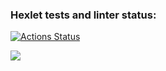 ### Hexlet tests and linter status:
[![Actions Status](https://github.com/Barlog7/java-project-61/actions/workflows/hexlet-check.yml/badge.svg)](https://github.com/Barlog7/java-project-61/actions)

<a href="https://codeclimate.com/github/Barlog7/java-project-61/maintainability"><img src="https://api.codeclimate.com/v1/badges/cc9fdb240d87903fa67c/maintainability" /></a>
